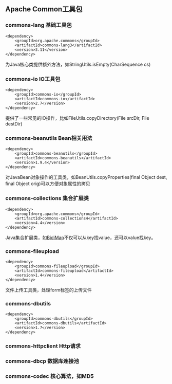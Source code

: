 ## Apache Common工具包

### commons-lang 基础工具包

    <dependency>
        <groupId>org.apache.commons</groupId>
        <artifactId>commons-lang3</artifactId>
        <version>3.11</version>
    </dependency>

为Java核心类提供额外方法，如StringUtils.isEmpty(CharSequence cs)

### commons-io IO工具包

    <dependency>
        <groupId>commons-io</groupId>
        <artifactId>commons-io</artifactId>
        <version>2.7</version>
    </dependency>
    
提供了一些常见的IO操作，比如FileUtils.copyDirectory(File srcDir, File destDir)

### commons-beanutils Bean相关用法

    <dependency>
        <groupId>commons-beanutils</groupId>
        <artifactId>commons-beanutils</artifactId>
        <version>1.9.4</version>
    </dependency>
    
对JavaBean对象操作的工具类，如BeanUtils.copyProperties(final Object dest, final Object orig)可以方便对象属性的拷贝 

### commons-collections 集合扩展类

    <dependency>
        <groupId>org.apache.commons</groupId>
        <artifactId>commons-collections4</artifactId>
        <version>4.4</version>
    </dependency>

Java集合扩展类，如[BidiMap](./src/test/java/cn/xiaoyu/learing/common/BidiMapTest.java)不仅可以从key找value，还可以value找key。

### commons-fileupload

    <dependency>
        <groupId>commons-fileupload</groupId>
        <artifactId>commons-fileupload</artifactId>
        <version>1.4</version>
    </dependency>
文件上传工具类，处理form标签的上传文件

### commons-dbutils 

    <dependency>
        <groupId>commons-dbutils</groupId>
        <artifactId>commons-dbutils</artifactId>
        <version>1.7</version>
    </dependency>

### commons-httpclient Http请求

### commons-dbcp 数据库连接池

### commons-codec 核心算法，如MD5
